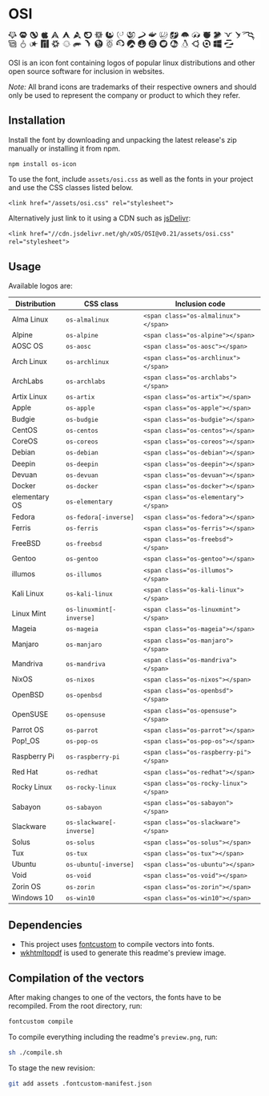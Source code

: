 # OSI #

![Available logos](assets/preview.png)

OSI is an icon font containing logos of popular linux distributions and other open source software for inclusion in websites.

*Note:* All brand icons are trademarks of their respective owners and should only be used to represent the company or product to which they refer.

## Installation ##

Install the font by downloading and unpacking the latest release's zip manually or installing it from npm.

```bash
npm install os-icon
```

To use the font, include `assets/osi.css` as well as the
fonts in your project and use the CSS classes listed below.

	<link href="/assets/osi.css" rel="stylesheet">

Alternatively just link to it using a CDN such as [jsDelivr](//jsdelivr.com):

	<link href="//cdn.jsdelivr.net/gh/xOS/OSI@v0.21/assets/osi.css" rel="stylesheet">

## Usage ##


Available logos are:

| Distribution  | CSS class                  | Inclusion code                          |
| ------------- | -------------------------- | --------------------------------------- |
| Alma Linux    | `os-almalinux`             | `<span class="os-almalinux"></span>`    |
| Alpine        | `os-alpine`                | `<span class="os-alpine"></span>`       |
| AOSC OS       | `os-aosc`                  | `<span class="os-aosc"></span>`         |
| Arch Linux    | `os-archlinux`             | `<span class="os-archlinux"></span>`    |
| ArchLabs      | `os-archlabs`              | `<span class="os-archlabs"></span>`     |
| Artix Linux   | `os-artix`                 | `<span class="os-artix"></span>`        |
| Apple         | `os-apple`                 | `<span class="os-apple"></span>`        |
| Budgie        | `os-budgie`                | `<span class="os-budgie"></span>`       |
| CentOS        | `os-centos`                | `<span class="os-centos"></span>`       |
| CoreOS        | `os-coreos`                | `<span class="os-coreos"></span>`       |
| Debian        | `os-debian`                | `<span class="os-debian"></span>`       |
| Deepin        | `os-deepin`                | `<span class="os-deepin"></span>`       |
| Devuan        | `os-devuan`                | `<span class="os-devuan"></span>`       |
| Docker        | `os-docker`                | `<span class="os-docker"></span>`       |
| elementary OS | `os-elementary`            | `<span class="os-elementary"></span>`   |
| Fedora        | `os-fedora[-inverse]`      | `<span class="os-fedora"></span>`       |
| Ferris        | `os-ferris`                | `<span class="os-ferris"></span>`       |
| FreeBSD       | `os-freebsd`               | `<span class="os-freebsd"></span>`      |
| Gentoo        | `os-gentoo`                | `<span class="os-gentoo"></span>`       |
| illumos       | `os-illumos`               | `<span class="os-illumos"></span>`      |
| Kali Linux    | `os-kali-linux`            | `<span class="os-kali-linux"></span>`   |
| Linux Mint    | `os-linuxmint[-inverse]`   | `<span class="os-linuxmint"></span>`    |
| Mageia        | `os-mageia`                | `<span class="os-mageia"></span>`       |
| Manjaro       | `os-manjaro`               | `<span class="os-manjaro"></span>`      |
| Mandriva      | `os-mandriva`              | `<span class="os-mandriva"></span>`     |
| NixOS         | `os-nixos`                 | `<span class="os-nixos"></span>`        |
| OpenBSD       | `os-openbsd`               | `<span class="os-openbsd"></span>`      |
| OpenSUSE      | `os-opensuse`              | `<span class="os-opensuse"></span>`     |
| Parrot OS     | `os-parrot`                | `<span class="os-parrot"></span>`       |
| Pop!_OS       | `os-pop-os`                | `<span class="os-pop-os"></span>`       |
| Raspberry Pi  | `os-raspberry-pi`          | `<span class="os-raspberry-pi"></span>` |
| Red Hat       | `os-redhat`                | `<span class="os-redhat"></span>`       |
| Rocky Linux   | `os-rocky-linux`           | `<span class="os-rocky-linux"></span>`  |
| Sabayon       | `os-sabayon`               | `<span class="os-sabayon"></span>`      |
| Slackware     | `os-slackware[-inverse]`   | `<span class="os-slackware"></span>`    |
| Solus         | `os-solus`                 | `<span class="os-solus"></span>`        |
| Tux           | `os-tux`                   | `<span class="os-tux"></span>`          |
| Ubuntu        | `os-ubuntu[-inverse]`      | `<span class="os-ubuntu"></span>`       |
| Void          | `os-void`                  | `<span class="os-void"></span>`         |
| Zorin OS      | `os-zorin`                 | `<span class="os-zorin"></span>`        |
| Windows 10      | `os-win10`                 | `<span class="os-win10"></span>`        |

## Dependencies ##
* This project uses [fontcustom](https://github.com/FontCustom/fontcustom) to compile vectors into fonts.
* [wkhtmltopdf](http://wkhtmltopdf.org/) is used to generate this readme's preview image.

## Compilation of the vectors ##

After making changes to one of the vectors, the fonts have to be recompiled.
From the root directory, run:

```bash
fontcustom compile
```

To compile everything including the readme's `preview.png`, run:

```bash
sh ./compile.sh
```

To stage the new revision:

```bash
git add assets .fontcustom-manifest.json
```
